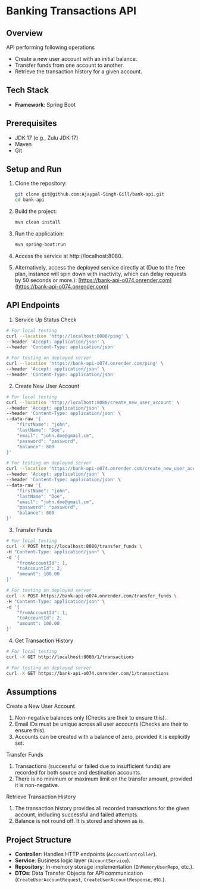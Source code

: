 # Banking Transactions API

## Overview

API performing following operations

- Create a new user account with an initial balance.
- Transfer funds from one account to another.
- Retrieve the transaction history for a given account.

## Tech Stack

- **Framework**: Spring Boot

## Prerequisites

- JDK 17 (e.g., Zulu JDK 17)
- Maven
- Git

## Setup and Run

1. Clone the repository:
   ```bash
   git clone git@github.com:Ajaypal-Singh-Gill/bank-api.git
   cd bank-api
   ```
2. Build the project:

    ```bash
    mvn clean install
    ```
3. Run the application:

    ```bash
    mvn spring-boot:run
    ```
   
4. Access the service at http://localhost:8080.
5. Alternatively, access the deployed service directly at (Due to the free plan, instance will spin down with inactivity, which can delay requests by 50 seconds or more.):
      [https://bank-api-o074.onrender.com](https://bank-api-o074.onrender.com)
   
## API Endpoints

1. Service Up Status Check

```bash
# For local testing
curl --location 'http://localhost:8080/ping' \
--header 'Accept: application/json' \
--header 'Content-Type: application/json'

# For testing on deployed server
curl --location 'https://bank-api-o074.onrender.com/ping' \
--header 'Accept: application/json' \
--header 'Content-Type: application/json'
```

2. Create New User Account

```bash
# For local testing
curl --location 'http://localhost:8080/create_new_user_account' \
--header 'Accept: application/json' \
--header 'Content-Type: application/json' \
--data-raw '{
    "firstName": "john",
    "lastName": "Doe",
    "email": "john.doe@gmail.cm",
    "password": "password",
    "balance": 800
}'

# For testing on deployed server
curl --location 'https://bank-api-o074.onrender.com/create_new_user_account' \
--header 'Accept: application/json' \
--header 'Content-Type: application/json' \
--data-raw '{
    "firstName": "john",
    "lastName": "Doe",
    "email": "john.doe@gmail.cm",
    "password": "password",
    "balance": 800
}'
```

3. Transfer Funds

```bash
# For local testing
curl -X POST http://localhost:8080/transfer_funds \
-H "Content-Type: application/json" \
-d '{
    "fromAccountId": 1,
    "toAccountId": 2,
    "amount": 100.00
}'

# For testing on deployed server
curl -X POST https://bank-api-o074.onrender.com/transfer_funds \
-H "Content-Type: application/json" \
-d '{
    "fromAccountId": 1,
    "toAccountId": 2,
    "amount": 100.00
}'
```

4. Get Transaction History

```bash
# For local testing
curl -X GET http://localhost:8080/1/transactions

# For testing on deployed server
curl -X GET https://bank-api-o074.onrender.com/1/transactions

```

## Assumptions

Create a New User Account

1. Non-negative balances only (Checks are their to ensure this)..
2. Email IDs must be unique across all user accounts (Checks are their to ensure this).
3. Accounts can be created with a balance of zero, provided it is explicitly set.

Transfer Funds
1. Transactions (successful or failed due to insufficient funds) are recorded for both source and destination accounts.
2. There is no minimum or maximum limit on the transfer amount, provided it is non-negative.

Retrieve Transaction History
1. The transaction history provides all recorded transactions for the given account, including successful and failed attempts.
2. Balance is not round off. It is stored and shown as is.

## Project Structure
- **Controller**: Handles HTTP endpoints (`AccountController`).
- **Service**: Business logic layer (`AccountService`).
- **Repository**: In-memory storage implementation (`InMemoryUserRepo`, etc.).
- **DTOs**: Data Transfer Objects for API communication (`CreateUserAccountRequest`, `CreateUserAccountResponse`, etc.).